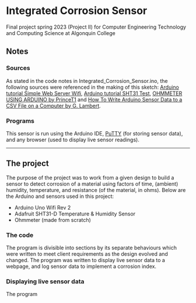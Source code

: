# Integrated Corrosion Sensor
Final project spring 2023 (Project II) for Computer Engineering Technology and Computing Science at Algonquin College

## Notes

### Sources
As stated in the code notes in Integrated_Corrosion_Sensor.ino, the following sources were referenced in the making of this sketch:
[Arduino tutorial Simple Web Server Wifi](https://github.com/arduino-libraries/WiFiNINA/blob/master/examples/SimpleWebServerWiFi/SimpleWebServerWiFi.ino), [Arduino tutorial SHT31 Test](https://github.com/adafruit/Adafruit_SHT31/blob/master/examples/SHT31test/SHT31test.ino), [OHMMETER USING ARDUINO by PrinceT1](https://www.instructables.com/OHMMETER-USING-ARDUINO/) and [How To Write Arduino Sensor Data to a CSV File on a Computer by G. Lambert](https://www.circuitbasics.com/logging-arduino-data-to-files-on-a-computer/).  

### Programs

This sensor is run using the Arduino IDE, [PuTTY](https://www.chiark.greenend.org.uk/~sgtatham/putty/) (for storing sensor data), and any browser (used to display live sensor readings). 

---

## The project

The purpose of the project was to work from a given design to build a sensor to detect corrosion of a material using factors of time, (ambient) humidity, temperature, and resistance (of the material, in ohms). Below are the Arduino and sensors used in this project:

- Arduino Uno Wifi Rev 2
- Adafruit SHT31-D Temperature & Humidity Sensor
- Ohmmeter (made from scratch)

### The code

The program is divisible into sections by its separate behaviours which were written to meet client requirements as the design evolved and changed. The program was written to display live sensor data to a webpage, and log sensor data to implement a corrosion index. 

### Displaying live sensor data

The program 
